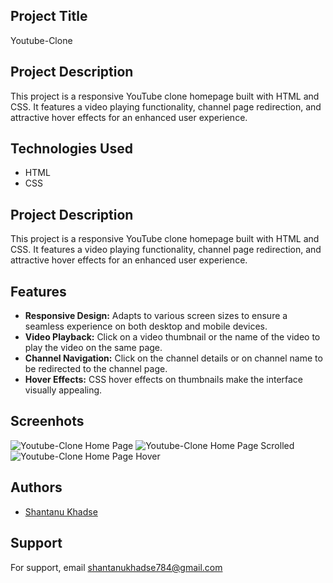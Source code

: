 
## Project Title

Youtube-Clone



## Project Description

This project is a responsive YouTube clone homepage built with HTML and CSS. It features a video playing functionality, channel page redirection, and attractive hover effects for an enhanced user experience.

## Technologies Used

- HTML
- CSS


## Project Description

This project is a responsive YouTube clone homepage built with HTML and CSS. It features a video playing functionality, channel page redirection, and attractive hover effects for an enhanced user experience.

## Features

- **Responsive Design:** Adapts to various screen sizes to ensure a seamless experience on both desktop and mobile devices.
- **Video Playback:** Click on a video thumbnail or the name of the video to play the video on the same page.
- **Channel Navigation:** Click on the channel details or on channel name to be redirected to the channel page.
- **Hover Effects:** CSS hover effects on thumbnails make the interface visually appealing.

## Screenhots

![Youtube-Clone Home Page](https://github.com/ShantanuKH/Hello/assets/99231251/45cef800-8a60-4125-aa15-ddaf92fb5c7f)
![Youtube-Clone Home Page Scrolled](https://github.com/ShantanuKH/Hello/assets/99231251/37ca997e-a1ec-4f86-94f7-7355feb5d1bb)
![Youtube-Clone Home Page Hover](https://github.com/ShantanuKH/Hello/assets/99231251/1053ea7f-63a6-40ef-9a65-131ca0ed3c6f)

## Authors

- [Shantanu Khadse](https://github.com/ShantanuKH)


## Support

For support, email shantanukhadse784@gmail.com

